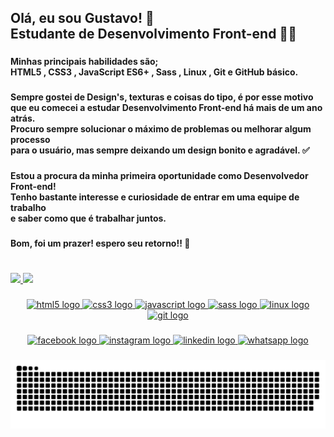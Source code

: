 <h2 align="left">
  Olá, eu sou Gustavo! 👋 <br>
  Estudante de Desenvolvimento Front-end 🧑‍💻
</h2>

###

<h4 align="left">
  Minhas principais habilidades são; <br>
  HTML5 , CSS3 , JavaScript ES6+ , Sass , Linux , Git e GitHub básico.
</h4>

###

<h4 align="left">
  Sempre gostei de Design's, texturas e coisas do tipo, é por esse motivo <br>
  que eu comecei a estudar Desenvolvimento Front-end há mais de um ano atrás. <br>
  Procuro sempre solucionar o máximo de problemas ou melhorar algum processo <br>
  para o usuário, mas sempre deixando um design bonito e agradável. ✅
</h4>

###

<h4 align="left">
  Estou a procura da minha primeira oportunidade como Desenvolvedor Front-end! <br>
  Tenho bastante interesse e curiosidade de entrar em uma equipe de trabalho <br>
  e saber como que é trabalhar juntos.
</h4>

###

<h4 align="left">Bom, foi um prazer! espero seu retorno!! 🤝</h4>

###

<h1 align="left"></h1>

###

<div align="left">
  <a href="https://github.com/guuhgst">
  <img height="167em" src="https://github-readme-stats.vercel.app/api?username=gustavosoaresdev&show_icons=true&theme=github_dark&include_all_commits=true&count_private=true"/>
  <img height="167em" src="https://github-readme-stats.vercel.app/api/top-langs/?username=gustavosoaresdev&layout=compact&langs_count=16&theme=github_dark"/>
</div>
  
###

<div align="center">
  <img src="https://cdn.jsdelivr.net/gh/devicons/devicon/icons/html5/html5-plain.svg" height="45" width="55" alt="html5 logo"  />
  <img src="https://cdn.jsdelivr.net/gh/devicons/devicon/icons/css3/css3-plain.svg" height="45" width="55" alt="css3 logo"  />
  <img src="https://cdn.jsdelivr.net/gh/devicons/devicon/icons/javascript/javascript-plain.svg" height="45" width="55" alt="javascript logo"  />
  <img src="https://cdn.jsdelivr.net/gh/devicons/devicon/icons/sass/sass-original.svg" height="45" width="55" alt="sass logo"  />
  <img src="https://cdn.jsdelivr.net/gh/devicons/devicon/icons/linux/linux-original.svg" height="45" width="55" alt="linux logo"  />
  <img src="https://cdn.jsdelivr.net/gh/devicons/devicon/icons/git/git-plain.svg" height="45" width="55" alt="git logo"  />
</div>

###

<div align="center">
  <a href="https://www.facebook.com/profile.php?id=100006005023941" target="_blank">
    <img src="https://img.shields.io/static/v1?message=Facebook&logo=facebook&label=&color=1877F2&logoColor=white&labelColor=&style=for-the-badge" height="34" alt="facebook logo"  />
  </a>
  <a href="https://www.instagram.com/gustavosoaresdev/" target="_blank">
    <img src="https://img.shields.io/static/v1?message=Instagram&logo=instagram&label=&color=E4405F&logoColor=white&labelColor=&style=for-the-badge" height="34" alt="instagram logo"  />
  </a>
  <a href="https://www.linkedin.com/in/gustavo-soares-thomann/" target="_blank">
    <img src="https://img.shields.io/static/v1?message=LinkedIn&logo=linkedin&label=&color=0077B5&logoColor=white&labelColor=&style=for-the-badge" height="34" alt="linkedin logo"  />
  </a>
  <a href="https://wa.me/5551984510471" target="_blank">
    <img src="https://img.shields.io/static/v1?message=Whatsapp&logo=whatsapp&label=&color=25D366&logoColor=white&labelColor=&style=for-the-badge" height="34" alt="whatsapp logo"  />
  </a>
</div>
 
###
  
![Snake animation](https://github.com/gustavosoaresdev/gustavosoaresdev/blob/output/github-contribution-grid-snake.svg)
